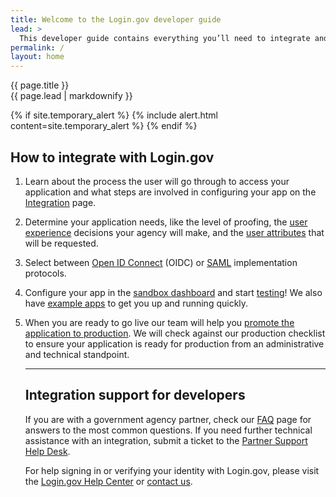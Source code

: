 ```yaml
---
title: Welcome to the Login.gov developer guide
lead: >
  This developer guide contains everything you’ll need to integrate and deploy your application with Login.gov.
permalink: /
layout: home
---
```


<section class="usa-section usa-section--dark">
  <div class="grid-container">
    <div class="usa-display">{{ page.title }}</div>
    <div class="usa-intro">{{ page.lead | markdownify }}</div>
  </div>
</section>

<section class="usa-section grid-container usa-prose" markdown="1">

  {% if site.temporary_alert %}
    {% include alert.html content=site.temporary_alert %}
  {% endif %}

<h2>How to integrate with Login.gov</h2>


<ol class="usa-process-list">
  <li class="usa-process-list__item padding-bottom-4">
    <p class="usa-process-list__heading font-sans-md margin-top-1 text-light">
        Learn about the process the user will go through to access your application and what steps are involved in configuring your app on the <a href="{% link _pages/overview.md %}" class="usa-link">Integration</a> page. 
    </p>
  </li>


 <li class="usa-process-list__item padding-bottom-4">
    <p class="usa-process-list__heading font-sans-md margin-top-1 text-light">
        Determine your application needs, like the level of proofing, the <a href="{% link _pages/design-guidelines.md %}" class="usa-link">user experience</a> decisions your agency will make, and the <a href="{% link _pages/attributes.md %}" class="usa-link">user attributes</a> that will be requested.
    </p>
  </li>

 
<li class="usa-process-list__item padding-bottom-4">
    <p class="usa-process-list__heading font-sans-md margin-top-1 text-light">
        Select between <a href="{% link _pages/oidc.md %}" class="usa-link">Open ID Connect</a> (OIDC) or <a href="{% link _pages/saml.md %}" class="usa-link">SAML</a> implementation protocols. 
      </p>
    </li>


<li class="usa-process-list__item padding-bottom-4">
    <p class="usa-process-list__heading font-sans-md margin-top-1 text-light">
        Configure your app in the <a href=“https://dashboard.int.identitysandbox.gov/” class="usa-link">sandbox dashboard</a> and start <a href=“{ %link _pages/testing.md%}” class="usa-link">testing</a>! We also have <a href=“https://dashboard.int.identitysandbox.gov/” class="usa-link">example apps</a> to get you up and running quickly.
      </p>
    </li>


<li class="usa-process-list__item padding-bottom-4">
    <p class="usa-process-list__heading font-sans-md margin-top-1 text-light">
        When you are ready to go live our team will help you <a href=“{% link _pages/production.md %}” class="usa-link">promote the application to production</a>. We will check against our production checklist to ensure your application is ready for production from an administrative and technical standpoint.
      </p>
    </li>

<hr> 
<h2> Integration support for developers </h2>
If you are with a government agency partner, check our <a href=“{%link _pages/support.md%}” class="usa-link">FAQ</a> page for answers to the most common questions. If you need further technical assistance with an integration, submit a ticket to the <a href=“https://zendesk.login.gov” class="usa-link">Partner Support Help Desk</a>. 


For help signing in or verifying your identity with Login.gov, please visit the <a href=“https://login.gov/help/” class="usa-link">Login.gov Help Center</a> or <a href=“https://login.gov/contact/” class="usa-link">contact us</a>.

